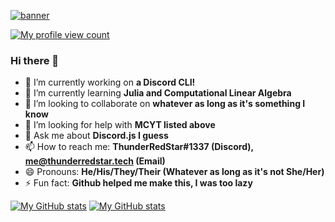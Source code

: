 [![banner](https://devastation.software/assets/thunder-red-star-bannerfixed.png)](https://github.com/thunder-red-star)

[![My profile view count](https://counter.thdr.me/count)](https://github.com/thunder-red-star)

### Hi there 👋

- 🔭 I’m currently working on **a Discord CLI!**
- 🌱 I’m currently learning **Julia and Computational Linear Algebra**
- 👯 I’m looking to collaborate on **whatever as long as it's something I know**
- 🤔 I’m looking for help with **MCYT listed above**
- 💬 Ask me about **Discord.js I guess**
- 📫 How to reach me: **ThunderRedStar#1337 (Discord), me@thunderredstar.tech (Email)**
- 😄 Pronouns: **He/His/They/Their (Whatever as long as it's not She/Her)**
- ⚡ Fun fact: **Github helped me make this, I was too lazy**

[![My GitHub stats](https://github-readme-stats.vercel.app/api?username=thunder-red-star&bg_color=45,ffb0b0,ffffb0&title_color=662222&border_radius=20&show_icons=true&icon_color=ff4444)](https://github.com/thunder-red-star)
[![My GitHub stats](https://github-readme-stats.vercel.app/api/top-langs/?username=thunder-red-star&bg_color=45,ffb0b0,ffffb0&title_color=662222&border_radius=20&layout=compact)](https://github.com/thunder-red-star)
